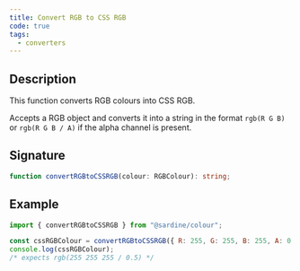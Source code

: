 ```yaml
---
title: Convert RGB to CSS RGB
code: true
tags:
  - converters
---
```


## Description

This function converts RGB colours into CSS RGB.

Accepts a RGB object and converts it into a string in the format `rgb(R G B)` or `rgb(R G B / A)` if the alpha channel is present.

## Signature

```typescript
function convertRGBtoCSSRGB(colour: RGBColour): string;
```

## Example

```javascript
import { convertRGBtoCSSRGB } from "@sardine/colour";

const cssRGBColour = convertRGBtoCSSRGB({ R: 255, G: 255, B: 255, A: 0.5 });
console.log(cssRGBColour);
/* expects rgb(255 255 255 / 0.5) */
```
